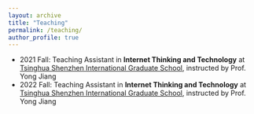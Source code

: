 ```yaml
---
layout: archive
title: "Teaching"
permalink: /teaching/
author_profile: true
---
```


* 2021 Fall: Teaching Assistant in **Internet Thinking and Technology** at [Tsinghua Shenzhen International Graduate School](https://www.sigs.tsinghua.edu.cn), instructed by Prof. Yong Jiang
* 2022 Fall: Teaching Assistant in **Internet Thinking and Technology** at [Tsinghua Shenzhen International Graduate School](https://www.sigs.tsinghua.edu.cn), instructed by Prof. Yong Jiang
